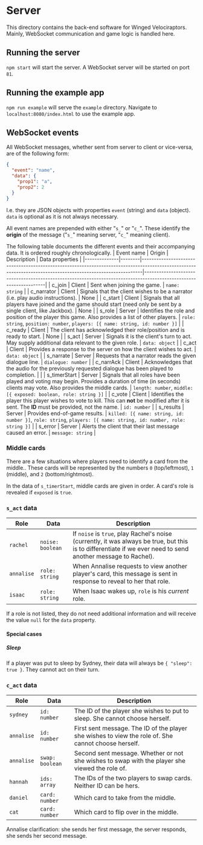# Server

This directory contains the back-end software for Winged Velociraptors. Mainly, WebSocket communication and game logic is handled here.

## Running the server
`npm start` will start the server. A WebSocket server will be started on port `81`.

## Running the example app
`npm run example` will serve the `example` directory. Navigate to `localhost:8080/index.html` to use the example app.

## WebSocket events
All WebSocket messages, whether sent from server to client or vice-versa, are of the following form:
```json
{
  "event": "name",
  "data": {
    "prop1": "a",
    "prop2": 2
  }
}
```
I.e. they are JSON objects with properties `event` (string) and `data` (object). `data` is optional as it is not always necessary.

All event names are prepended with either "`s_`" or "`c_`". These identify the **origin** of the message ("`s_`" meaning server, "`c_`" meaning client).

The following table documents the different events and their accompanying data. It is ordered roughly chronologically.
| Event name   | Origin | Description                                                                                                                                                | Data properties                                                                                                   |
|--------------|--------|------------------------------------------------------------------------------------------------------------------------------------------------------------|-------------------------------------------------------------------------------------------------------------------|
| c_join       | Client | Sent when joining the game.                                                                                                                                | `name: string`                                                                                                    |
| c_narrator   | Client | Signals that the client wishes to be a narrator (i.e. play audio instructions).                                                                            | None                                                                                                              |
| c_start      | Client | Signals that all players have joined and the game should start (need only be sent by a single client, like Jackbox).                                       | None                                                                                                              |
| s_role       | Server | Identifies the role and position of the player this game. Also provides a list of other players.                                                           | `role: string`, `position: number`, `players: [{ name: string, id: number }]`                                     |
| c_ready      | Client | The client has acknowledged their role/position and is ready to start.                                                                                     | None                                                                                                              |
| s_act        | Server | Signals it is the client's turn to act. May supply additional data relevant to the given role.                                                             | `data: object`                                                                                                    |
| c_act        | Client | Provides a response to the server on how the client wishes to act.                                                                                         | `data: object`                                                                                                    |
| s_narrate    | Server | Requests that a narrator reads the given dialogue line.                                                                                                    | `dialogue: number`                                                                                                |
| c_narrAck    | Client | Acknowledges that the audio for the previously requested dialogue has been played to completion.                                                           |                                                                                                                   |
| s_timerStart | Server | Signals that all roles have been played and voting may begin. Provides a duration of time (in seconds) clients may vote. Also provides the middle cards.   | `length: number`, `middle: [{ exposed: boolean, role: string }]`                                                  |
| c_vote       | Client | Identifies the player this player wishes to vote to kill. This can **not** be modified after it is sent. The **ID** must be provided, not the name. | `id: number`                                                                                                      |
| s_results    | Server | Provides end-of-game results.                                                                                                                              | `killed: [{ name: string, id: number }]`, `role: string`, `players: [{ name: string, id: number, role: string }]` |
| s_error      | Server | Alerts the client that their last message caused an error.                                                                                                 | `message: string`                                                                                                 |

### Middle cards
There are a few situations where players need to identify a card from the middle.. These cards will be represented by the numbers `0` (top/leftmost), `1` (middle), and `2` (bottom/rightmost).

In the data of `s_timerStart`, middle cards are given in order. A card's role is revealed if `exposed` is `true`.

### `s_act` data
| Role       | Data             | Description                                                                                                                                                   |
|------------|------------------|---------------------------------------------------------------------------------------------------------------------------------------------------------------|
| `rachel`   | `noise: boolean` | If `noise` is `true`, play Rachel's noise (currently, it was always be true, but this is to differentiate if we ever need to send another message to Rachel). |
| `annalise` | `role: string`   | When Annalise requests to view another player's card, this message is sent in response to reveal to her that role.                                            |
| `isaac`    | `role: string`   | When Isaac wakes up, `role` is his *current* role.                                                                                                       |

If a role is not listed, they do not need additional information and will receive the value `null` for the `data` property.

#### Special cases
##### Sleep
If a player was put to sleep by Sydney, their data will always be `{ "sleep": true }`. They cannot act on their turn.

### `c_act` data
| Role       | Data            | Description                                                                                         |
|------------|-----------------|-----------------------------------------------------------------------------------------------------|
| `sydney`   | `id: number`    | The ID of the player she wishes to put to sleep. She cannot choose herself.                         |
| `annalise` | `id: number`    | First sent message. The ID of the player she wishes to view the role of. She cannot choose herself. |
| `annalise` | `swap: boolean` | Second sent message. Whether or not she wishes to swap with the player she viewed the role of.      |
| `hannah`   | `ids: array`    | The IDs of the two players to swap cards. Neither ID can be hers.                                   |
| `daniel`   | `card: number`  | Which card to take from the middle.                                                                 |
| `cat`      | `card: number`  | Which card to flip over in the middle.                                                              |

Annalise clarification: she sends her first message, the server responds, she sends her second message.
